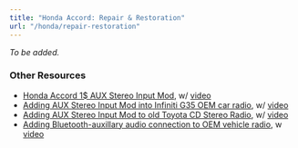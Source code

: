 ```yaml
---
title: "Honda Accord: Repair & Restoration"
url: "/honda/repair-restoration"
---
```


*To be added.*

### Other Resources

* [Honda Accord 1$ AUX Stereo Input Mod](https://www.instructables.com/1-AUX-Stereo-Input-Hack/), w/ [video](https://www.youtube.com/watch?v=oXYHtoTCdFY)
* [Adding AUX Stereo Input Mod into Infiniti G35 OEM car radio](https://www.instructables.com/Hack-an-Auxiliary-Input-to-a-Car-Stereo/), w/ [video](https://www.youtube.com/watch?v=ON_JRcDdbKo)
* [Adding AUX Stereo Input Mod to old Toyota CD Stereo Radio](https://www.instructables.com/Auxiliary-CD-Stereo-Input-Hack/), w/ [video](https://www.youtube.com/watch?v=QT7BUSU364s)
* [Adding Bluetooth-auxillary audio connection to OEM vehicle radio](https://www.instructables.com/Hack-in-a-Bluetooth-Connection-to-Your-Car-Stereo-/), w [video](https://www.youtube.com/watch?v=4RnIefAHDoo)